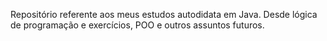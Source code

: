 Repositório referente aos meus estudos autodidata em Java.
Desde lógica de programação e exercícios, POO e outros assuntos futuros.
